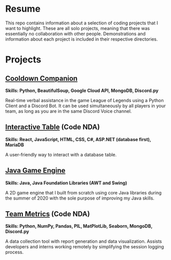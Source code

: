 # Resume
This repo contains information about a selection of coding projects that I want to highlight. These are all solo projects, meaning that there was essentially no collaboration with other people. Demonstrations and information about each project is included in their respective directories.

# Projects

## [Cooldown Companion](https://github.com/wbigert/ResumeProjects/tree/main/CooldownCompanion)
**Skills: Python, BeautifulSoup, Google Cloud API, MongoDB, Discord.py**

Real-time verbal assistance in the game League of Legends using a Python Client and a Discord Bot. It can be used simultaneously by all players in your team, as long as you are in the same Discord Voice channel.

## [Interactive Table](https://github.com/wbigert/ResumeProjects/tree/main/InteractiveTable) (Code NDA)
**Skills: React, JavaScript, HTML, CSS, C#, ASP.NET (database first), MariaDB**

A user-friendly way to interact with a database table.

## [Java Game Engine](https://github.com/wbigert/ResumeProjects/tree/main/JavaGameEngine)
**Skills: Java, Java Foundation Libraries (AWT and Swing)**

A 2D game engine that I built from scratch using core Java libraries during the summer of 2020 with the sole purpose of improving my Java skills.

## [Team Metrics](https://github.com/wbigert/ResumeProjects/tree/main/TeamMetrics) (Code NDA)
**Skills: Python, NumPy, Pandas, PIL, MatPlotLib, Seaborn, MongoDB, Discord.py**

A data collection tool with report generation and data visualization. Assists developers and interns working remotely by simplifying the session logging process.
